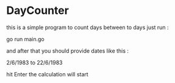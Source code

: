 # DayCounter

this is a simple program to count days between to days
just run :

go run main.go

and after that you should provide dates like this :

2/6/1983 to 22/6/1983 

hit Enter the calculation will start